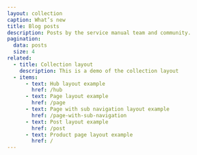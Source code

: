 ```yaml
---
layout: collection
caption: What’s new
title: Blog posts
description: Posts by the service manual team and community.
pagination:
  data: posts
  size: 4
related:
  - title: Collection layout
    description: This is a demo of the collection layout
  - items:
      - text: Hub layout example
        href: /hub
      - text: Page layout example
        href: /page
      - text: Page with sub navigation layout example
        href: /page-with-sub-navigation
      - text: Post layout example
        href: /post
      - text: Product page layout example
        href: /
---
```

